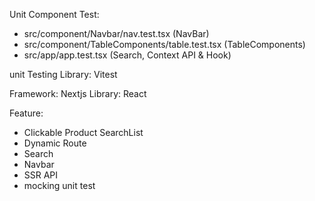 Unit Component Test:

- src/component/Navbar/nav.test.tsx (NavBar)
- src/component/TableComponents/table.test.tsx (TableComponents)
- src/app/app.test.tsx (Search, Context API & Hook)

unit Testing Library: Vitest

Framework: Nextjs
Library: React

Feature:

- Clickable Product SearchList
- Dynamic Route
- Search
- Navbar
- SSR API
- mocking unit test
